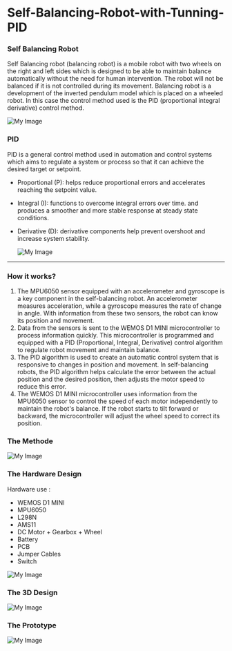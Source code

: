 # Self-Balancing-Robot-with-Tunning-PID

### Self Balancing Robot
Self Balancing robot (balancing robot) is a mobile robot with two wheels on the right and left sides which is designed to be able to maintain balance automatically without the need for human intervention. The robot will not be balanced if it is not controlled during its movement. Balancing robot is a development of the inverted pendulum model which is placed on a wheeled robot. In this case the control method used is the PID (proportional integral derivative) control method.
  
  ![My Image](5.png)
  
### PID
PID is a general control method used in automation and control systems which aims to regulate a system or process so that it can achieve the desired target or setpoint.
- Proportional (P): helps reduce proportional errors and accelerates reaching the setpoint value.
- Integral (I): functions to overcome integral errors over time. and produces a smoother and more stable response at steady state conditions.
- Derivative (D): derivative components help prevent overshoot and increase system stability.
  
  ![My Image](6.png)

---
### How it works?
1. The MPU6050 sensor equipped with an accelerometer and gyroscope is a key component in the self-balancing robot. An accelerometer measures acceleration, while a gyroscope measures the rate of change in angle. With information from these two sensors, the robot can know its position and movement.
2. Data from the sensors is sent to the WEMOS D1 MINI microcontroller to process information quickly. This microcontroller is programmed and equipped with a PID (Proportional, Integral, Derivative) control algorithm to regulate robot movement and maintain balance.
3. The PID algorithm is used to create an automatic control system that is responsive to changes in position and movement. In self-balancing robots, the PID algorithm helps calculate the error between the actual position and the desired position, then adjusts the motor speed to reduce this error.
4. The WEMOS D1 MINI microcontroller uses information from the MPU6050 sensor to control the speed of each motor independently to maintain the robot's balance. If the robot starts to tilt forward or backward, the microcontroller will adjust the wheel speed to correct its position.

### The Methode
![My Image](7.jpeg)

### The Hardware Design
Hardware use :
- WEMOS D1 MINI
- MPU6050
- L298N
- AMS11
- DC Motor + Gearbox + Wheel
- Battery
- PCB
- Jumper Cables
- Switch
  
![My Image](2.jpeg)

### The 3D Design
![My Image](3.jpeg)

### The Prototype
![My Image](4.jpeg)
